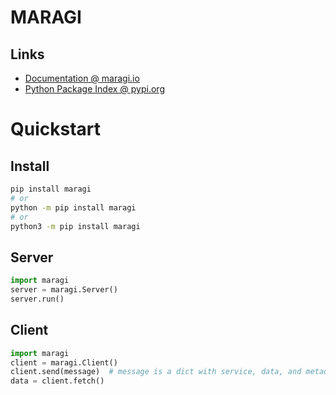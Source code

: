 # MARAGI 

## Links

- [Documentation @ maragi.io](https://maragi.io)
- [Python Package Index @ pypi.org](https://pypi.org/project/maragi/)

# Quickstart

## Install

```bash
pip install maragi
# or
python -m pip install maragi
# or 
python3 -m pip install maragi
```

## Server

```python
import maragi
server = maragi.Server()
server.run()
```

## Client

```python
import maragi
client = maragi.Client()
client.send(message)  # message is a dict with service, data, and metadata keys
data = client.fetch()
```
